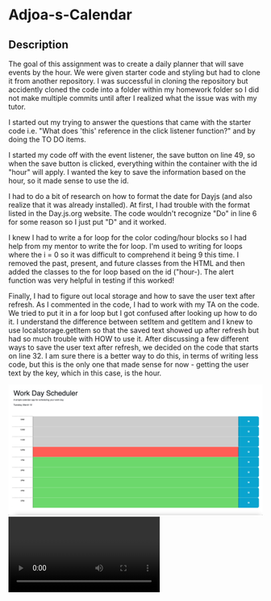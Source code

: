 # Adjoa-s-Calendar

## Description
The goal of this assignment was to create a daily planner that will save events by the hour. We were given starter code and styling but had to clone it from another repository. I was successful in cloning the repository but accidently cloned the code into a folder within my homework folder so I did not make multiple commits until after I realized what the issue was with my tutor. 

I started out my trying to answer the questions that came with the starter code i.e. "What does 'this' reference in the click listener function?" and by doing the TO DO items. 

I started my code off with the event listener, the save button on line 49, so when the save button is clicked, everything within the container with the id "hour" will apply. I wanted the key to save the information based on the hour, so it made sense to use the id. 

I had to do a bit of research on how to format the date for Dayjs (and also realize that it was already installed). At first, I had trouble with the format listed in the Day.js.org website. The code wouldn't recognize "Do" in line 6 for some reason so I just put "D" and it worked. 

I knew I had to write a for loop for the color coding/hour blocks so I had help from my mentor to write the for loop. I'm used to writing for loops where the i = 0 so it was difficult to comprehend it being 9 this time. I removed the past, present, and future classes from the HTML and then added the classes to the for loop based on the id ("hour-). The alert function was very helpful in testing if this worked! 

Finally, I had to figure out local storage and how to save the user text after refresh. As I commented in the code, I had to work with my TA on the code. We tried to put it in a for loop but I got confused after looking up how to do it. I understand the difference between setItem and getItem and I knew to use localstorage.getItem so that the saved text showed up after refresh but had so much trouble with HOW to use it. After discussing a few different ways to save the user text after refresh, we decided on the code that starts on line 32. I am sure there is a better way to do this, in terms of writing less code, but this is the only one that made sense for now - getting the user text by the key, which in this case, is the hour. 

<img src="./Assets/Screenshot 2024-03-12 at 12.47.18 PM.png" alt = "screenshot of my finished assignment"/>

<video src="./Assets/WorkDay_Scheduler_Screen Recording.mov" alt = "screen recording of my homework"/>

## What Have I Learned?
I am learning that it is okay to not know something. It is still a work in progress. I am still struggling with syntax and how to write the code but I am coming to terms with the fact that this is normal and many others still have this issue. I am at least able to pseudocode what I would like to code. I'm glad JQuery is no longer widely used. 

One fun detail I learned (also commented in the code) is that we can have multiple classes in the HTML code by putting a space in between the class names. I didn't know we could have more than one class within an element. I also see how often my instructors/TA's/mentors console log everything for testing. I learned how useful the console log is vs just seeing if the code worked (if that makes sense?). 

I had a very hard time with local storage during this assignment. I went to tutoring and asked my TA for help because I could not get it. I went to various sites like MDN Web Docs, JavaScript.info, and this site https://blog.logrocket.com/localstorage-javascript-complete-guide/ but I was told the key I used for the local storage was undefined. I tried multiple times (as you can see in the code) to get the (key, value) defined and for it to show up in the local storage in my inspector. I also have trouble understanding when to use JSON stringify. This is something I will have to practice multiple times - it's not as clear for me. I am always asking why because it doesn't make the most sense. 

## Credits
I never thought I would have this much support during this journey. 


